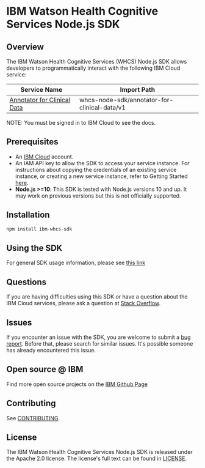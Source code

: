 
# IBM Watson Health Cognitive Services Node.js SDK

## Overview

The IBM Watson Health Cognitive Services (WHCS) Node.js SDK allows developers to programmatically interact with the following IBM Cloud service:

Service Name | Import Path
--- | ---
[Annotator for Clinical Data](https://cloud.ibm.com/apidocs/wh-acd) | whcs-node-sdk/annotator-for-clinical-data/v1 |

NOTE:  You must be signed in to IBM Cloud to see the docs.

## Prerequisites

[ibm-cloud-onboarding]: http://cloud.ibm.com/registration

* An [IBM Cloud][ibm-cloud-onboarding] account.
* An IAM API key to allow the SDK to access your service instance. For instructions about copying the credentials of an existing service instance, or creating a new service instance, refer to Getting Started [here](https://cloud.ibm.com/docs/wh-acd?topic=wh-acd-getting-started).
* **Node.js >=10**: This SDK is tested with Node.js versions 10 and up. It may work on previous versions but this is not officially supported.

## Installation

```sh
npm install ibm-whcs-sdk
```

## Using the SDK
For general SDK usage information, please see
[this link](https://github.com/IBM/ibm-cloud-sdk-common/blob/master/README.md)

## Questions

If you are having difficulties using this SDK or have a question about the IBM Cloud services,
please ask a question at
[Stack Overflow](http://stackoverflow.com/questions/ask?tags=ibm-cloud).

## Issues
If you encounter an issue with the SDK, you are welcome to submit
a [bug report](https://github.com/IBM/whcs-node-sdk/issues).
Before that, please search for similar issues. It's possible someone has
already encountered this issue.

## Open source @ IBM
Find more open source projects on the [IBM Github Page](http://ibm.github.io/)

## Contributing
See [CONTRIBUTING](CONTRIBUTING.md).

## License

The IBM Watson Health Cognitive Services Node.js SDK is released under the Apache 2.0 license.
The license's full text can be found in
[LICENSE](LICENSE).
